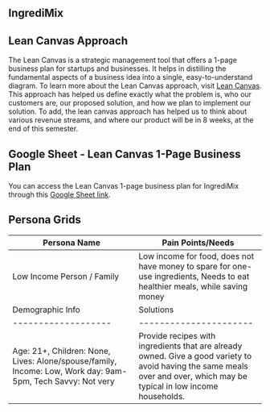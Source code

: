 ## IngrediMix 

## Lean Canvas Approach
The Lean Canvas is a strategic management tool that offers a 1-page business plan for startups and businesses. It helps in distilling the fundamental aspects of a business idea into a single, easy-to-understand diagram. To learn more about the Lean Canvas approach, visit [Lean Canvas](https://www.leancanvas.com/).
This approach has helped us define exactly what the problem is, who our customers are, our proposed solution, and how we plan to implement our solution. To add, the lean canvas approach has helped us to think about various revenue streams, and where our product will be in 8 weeks, at the end of this semester.

## Google Sheet - Lean Canvas 1-Page Business Plan
You can access the Lean Canvas 1-page business plan for IngrediMix through this [Google Sheet link](https://docs.google.com/presentation/d/1PTNm7hxM9d72SsOLtgjF3Lfo8pEqyhvbOgFp22v_uCE/edit?usp=sharing).



## Persona Grids

| Persona Name | Pain Points/Needs |
|-------------------|----------------------|
| Low Income Person / Family | Low income for food, does not have money to spare for one-use ingredients, Needs to eat healthier meals, while saving money |
| Demographic Info | Solutions |
|-------------------|----------------------|
|Age: 21+, Children: None, Lives: Alone/spouse/family, Income: Low, Work day: 9am-5pm, Tech Savvy: Not very|Provide recipes with ingredients that are already owned. Give a good variety to avoid having the same meals over and over, which may be typical in low income households. |
